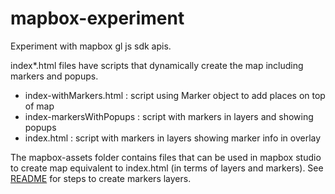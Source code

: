 # mapbox-experiment

Experiment with mapbox gl js sdk apis.

index*.html files have scripts that dynamically create the map including markers and popups. 

- index-withMarkers.html : script using Marker object to add places on top of map
- index-markersWithPopups : script with markers in layers and showing popups
- index.html : script with markers in layers showing marker info in overlay

The mapbox-assets folder contains files that can be used in mapbox studio to create map equivalent to index.html (in terms of layers and markers). See [README](./mapbox-assets/README.md) for steps to create markers layers.
